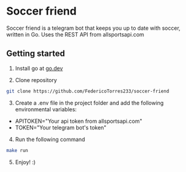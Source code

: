 # Soccer friend

Soccer friend is a telegram bot that keeps you up to date with soccer, written in Go. Uses the REST API from allsportsapi.com

## Getting started

1. Install go at [go.dev](https://go.dev/dl/)

2. Clone repository
```bash
git clone https://github.com/FedericoTorres233/soccer-friend
```

3. Create a .env file in the project folder and add the following environmental variables:
* APITOKEN="Your api token from allsportsapi.com"
* TOKEN="Your telegram bot's token"

4. Run the following command
```bash
make run
```
5. Enjoy! :)